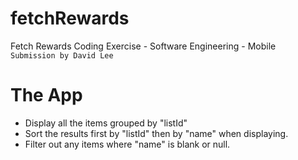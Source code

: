 # fetchRewards
Fetch Rewards Coding Exercise - Software Engineering - Mobile  
`Submission by David Lee`


# The App
- Display all the items grouped by "listId"
- Sort the results first by "listId" then by "name" when displaying.
- Filter out any items where "name" is blank or null.
